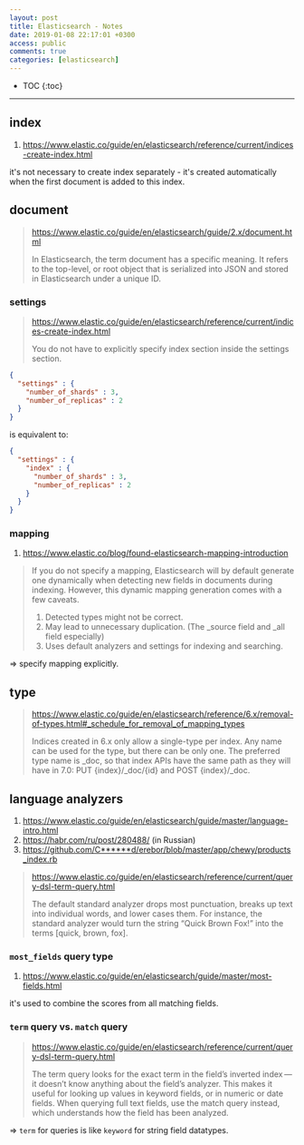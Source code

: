 ```yaml
---
layout: post
title: Elasticsearch - Notes
date: 2019-01-08 22:17:01 +0300
access: public
comments: true
categories: [elasticsearch]
---
```


<!-- more -->

* TOC
{:toc}
<hr>

index
-----

1. <https://www.elastic.co/guide/en/elasticsearch/reference/current/indices-create-index.html>

it's not necessary to create index separately - it's created automatically
when the first document is added to this index.

document
--------

> <https://www.elastic.co/guide/en/elasticsearch/guide/2.x/document.html>
>
> In Elasticsearch, the term document has a specific meaning. It refers to
> the top-level, or root object that is serialized into JSON and stored in
> Elasticsearch under a unique ID.

### settings

> <https://www.elastic.co/guide/en/elasticsearch/reference/current/indices-create-index.html>
>
> You do not have to explicitly specify index section inside the settings section.

```json
{
  "settings" : {
    "number_of_shards" : 3,
    "number_of_replicas" : 2
  }
}
```

is equivalent to:

```json
{
  "settings" : {
    "index" : {
      "number_of_shards" : 3,
      "number_of_replicas" : 2
    }
  }
}
```

### mapping

1. <https://www.elastic.co/blog/found-elasticsearch-mapping-introduction>

> If you do not specify a mapping, Elasticsearch will by default generate one
> dynamically when detecting new fields in documents during indexing. However,
> this dynamic mapping generation comes with a few caveats.
>
> 1. Detected types might not be correct.
> 2. May lead to unnecessary duplication. (The _source field and _all field especially)
> 3. Uses default analyzers and settings for indexing and searching.

=> specify mapping explicitly.

type
----

> <https://www.elastic.co/guide/en/elasticsearch/reference/6.x/removal-of-types.html#_schedule_for_removal_of_mapping_types>
>
> Indices created in 6.x only allow a single-type per index. Any name can
> be used for the type, but there can be only one. The preferred type name
> is _doc, so that index APIs have the same path as they will have in 7.0:
> PUT {index}/_doc/{id} and POST {index}/_doc.

language analyzers
------------------

1. <https://www.elastic.co/guide/en/elasticsearch/guide/master/language-intro.html>
2. <https://habr.com/ru/post/280488/> (in Russian)
3. <https://github.com/C******d/erebor/blob/master/app/chewy/products_index.rb>

> <https://www.elastic.co/guide/en/elasticsearch/reference/current/query-dsl-term-query.html>
>
> The default standard analyzer drops most punctuation, breaks up text into
> individual words, and lower cases them. For instance, the standard analyzer
> would turn the string “Quick Brown Fox!” into the terms [quick, brown, fox].

### `most_fields` query type

1. <https://www.elastic.co/guide/en/elasticsearch/guide/master/most-fields.html>

it's used to combine the scores from all matching fields.

### `term` query vs. `match` query

> <https://www.elastic.co/guide/en/elasticsearch/reference/current/query-dsl-term-query.html>
>
> The term query looks for the exact term in the field’s inverted index — it
> doesn’t know anything about the field’s analyzer. This makes it useful for
> looking up values in keyword fields, or in numeric or date fields. When
> querying full text fields, use the match query instead, which understands
> how the field has been analyzed.

=> `term` for queries is like `keyword` for string field datatypes.
